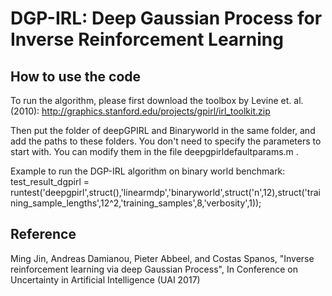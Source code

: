 # DGP-IRL: Deep Gaussian Process for Inverse Reinforcement Learning


## How to use the code

To run the algorithm, please first download the toolbox by Levine et. al. (2010):
http://graphics.stanford.edu/projects/gpirl/irl_toolkit.zip

Then put the folder of deepGPIRL and Binaryworld in the same folder, and add the paths to these folders. You don't need to specify the parameters to start with. You can modify them in the file deepgpirldefaultparams.m .

Example to run the DGP-IRL algorithm on binary world benchmark:
test_result_dgpirl = runtest('deepgpirl',struct(),'linearmdp','binaryworld',struct('n',12),struct('training_sample_lengths',12^2,'training_samples',8,'verbosity',1));

## Reference

Ming Jin, Andreas Damianou, Pieter Abbeel, and Costas Spanos, "Inverse reinforcement learning via deep Gaussian Process", 
In Conference on Uncertainty in Artificial Intelligence (UAI 2017)
